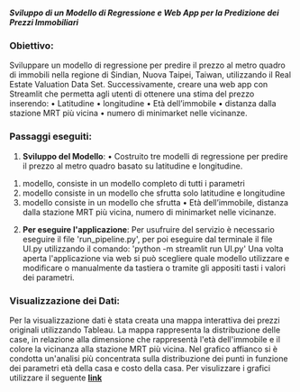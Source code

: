 ##### **Sviluppo di un Modello di Regressione e Web App per la Predizione dei Prezzi Immobiliari**
### **Obiettivo**:
Sviluppare un modello di regressione per predire il prezzo al metro quadro di immobili nella regione di Sindian, Nuova Taipei, Taiwan, utilizzando il Real Estate Valuation Data Set. Successivamente, creare una web app con Streamlit che permetta agli utenti di ottenere una stima del prezzo inserendo:
• Latitudine 
• longitudine
• Età dell’immobile 
• distanza dalla stazione MRT più vicina 
• numero di minimarket nelle vicinanze.

### Passaggi eseguiti:
1. **Sviluppo del Modello**:
• Costruito tre modelli di regressione per predire il prezzo al metro quadro basato su latitudine e longitudine.
 1) modello,
    consiste in un modello completo di tutti i parametri
 2) modello
    consiste in un modello che sfrutta solo latitudine e longitudine
 3) modello
    consiste in un modello che sfrutta • Età dell’immobile, distanza dalla stazione MRT più vicina, numero di minimarket nelle vicinanze.

2. **Per eseguire l'applicazione**:
   Per usufruire del servizio è necessario eseguire il file 'run_pipeline.py', per poi eseguire dal terminale il file UI.py utilizzando il comando: 'python -m streamlit run UI.py'
   Una volta aperta l'applicazione via web si può scegliere quale modello utilizzare e modificare o manualmente da tastiera o tramite gli appositi tasti i valori dei parametri. 


### **Visualizzazione dei Dati**:
Per la visualizzazione dati è stata creata una mappa interattiva dei prezzi originali utilizzando Tableau.
La mappa rappresenta la distribuzione delle case, in relazione alla dimensione che rappresentà l'età dell'immobile e il colore la vicinanza alla stazione MRT più vicina. Nel grafico affianco si è condotta un'analisi più concentrata sulla distribuzione dei punti in funzione dei parametri età della casa e costo della casa.
Per visulizzare i grafici utilizzare il seguente 
**[link](https://public.tableau.com/shared/7BKQJHYQ5?:display_count=n&:origin=viz_share_link)**
